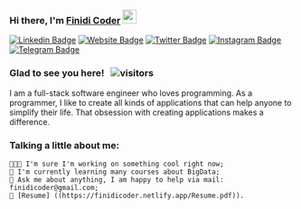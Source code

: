### Hi there, I'm <a href="https://finidicoder.netlify.app" target="_blank">Finidi Coder</a> <img src="https://media.giphy.com/media/hvRJCLFzcasrR4ia7z/giphy.gif" width="25px">

[![Linkedin Badge](https://img.shields.io/badge/-LinkedIn-0e76a8?style=flat-square&logo=Linkedin&logoColor=white)](https://www.linkedin.com/in/gorka-aldasoro/)
[![Website Badge](https://img.shields.io/badge/Website-3b5998?style=flat-square&logo=google-chrome&logoColor=white)](https://finidicoder.netlify.app)
[![Twitter Badge](https://img.shields.io/badge/-Twitter-00acee?style=flat-square&logo=Twitter&logoColor=white)](https://twitter.com/FinidiCoder)
[![Instagram Badge](https://img.shields.io/badge/-Instagram-e4405f?style=flat-square&logo=Instagram&logoColor=white)](https://instagram.com/FinidiCoder/)
[![Telegram Badge](https://img.shields.io/badge/-Telegram-0088cc?style=flat-square&logo=Telegram&logoColor=white)](https://t.me/FinidiCoder)

### Glad to see you here! &nbsp; ![visitors](https://visitor-badge.glitch.me/badge?page_id=FinidiCoder.FinidiCoder)

I am a full-stack software engineer who loves programming. 
As a programmer, I like to create all kinds of applications that can help anyone to simplify their life. That obsession with creating applications makes a difference.


### Talking a little about me:

    👨🏻‍💻 I'm sure I'm working on something cool right now;
    🚀 I'm currently learning many courses about BigData;
    💬 Ask me about anything, I am happy to help via mail: finidicoder@gmail.com;
    📝 [Resume] ((https://finidicoder.netlify.app/Resume.pdf)).

